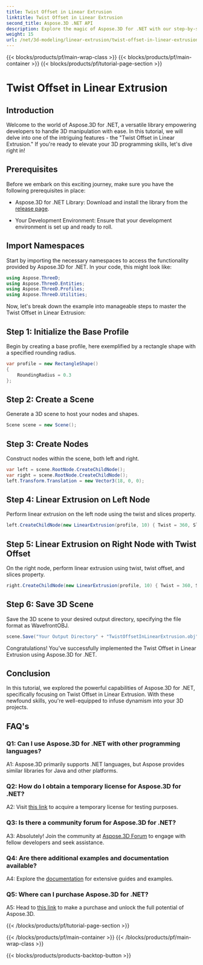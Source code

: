 ```yaml
---
title: Twist Offset in Linear Extrusion
linktitle: Twist Offset in Linear Extrusion
second_title: Aspose.3D .NET API
description: Explore the magic of Aspose.3D for .NET with our step-by-step guide on Twist Offset in Linear Extrusion. Elevate your 3D projects effortlessly.
weight: 15
url: /net/3d-modeling/linear-extrusion/twist-offset-in-linear-extrusion/
---
```


{{< blocks/products/pf/main-wrap-class >}}
{{< blocks/products/pf/main-container >}}
{{< blocks/products/pf/tutorial-page-section >}}

# Twist Offset in Linear Extrusion

## Introduction

Welcome to the world of Aspose.3D for .NET, a versatile library empowering developers to handle 3D manipulation with ease. In this tutorial, we will delve into one of the intriguing features - the "Twist Offset in Linear Extrusion." If you're ready to elevate your 3D programming skills, let's dive right in!

## Prerequisites

Before we embark on this exciting journey, make sure you have the following prerequisites in place:

- Aspose.3D for .NET Library: Download and install the library from the [release page](https://releases.aspose.com/3d/net/).

- Your Development Environment: Ensure that your development environment is set up and ready to roll.

## Import Namespaces

Start by importing the necessary namespaces to access the functionality provided by Aspose.3D for .NET. In your code, this might look like:

```csharp
using Aspose.ThreeD;
using Aspose.ThreeD.Entities;
using Aspose.ThreeD.Profiles;
using Aspose.ThreeD.Utilities;
```

Now, let's break down the example into manageable steps to master the Twist Offset in Linear Extrusion:

## Step 1: Initialize the Base Profile

Begin by creating a base profile, here exemplified by a rectangle shape with a specified rounding radius.

```csharp
var profile = new RectangleShape()
{
    RoundingRadius = 0.3
};
```

## Step 2: Create a Scene

Generate a 3D scene to host your nodes and shapes.

```csharp
Scene scene = new Scene();
```

## Step 3: Create Nodes

Construct nodes within the scene, both left and right.

```csharp
var left = scene.RootNode.CreateChildNode();
var right = scene.RootNode.CreateChildNode();
left.Transform.Translation = new Vector3(18, 0, 0);
```

## Step 4: Linear Extrusion on Left Node

Perform linear extrusion on the left node using the twist and slices property.

```csharp
left.CreateChildNode(new LinearExtrusion(profile, 10) { Twist = 360, Slices = 100 });
```

## Step 5: Linear Extrusion on Right Node with Twist Offset

On the right node, perform linear extrusion using twist, twist offset, and slices property.

```csharp
right.CreateChildNode(new LinearExtrusion(profile, 10) { Twist = 360, Slices = 100, TwistOffset = new Vector3(3, 0, 0) });
```

## Step 6: Save 3D Scene

Save the 3D scene to your desired output directory, specifying the file format as WavefrontOBJ.

```csharp
scene.Save("Your Output Directory" + "TwistOffsetInLinearExtrusion.obj", FileFormat.WavefrontOBJ);
```

Congratulations! You've successfully implemented the Twist Offset in Linear Extrusion using Aspose.3D for .NET.

## Conclusion

In this tutorial, we explored the powerful capabilities of Aspose.3D for .NET, specifically focusing on Twist Offset in Linear Extrusion. With these newfound skills, you're well-equipped to infuse dynamism into your 3D projects.

## FAQ's

### Q1: Can I use Aspose.3D for .NET with other programming languages?

A1: Aspose.3D primarily supports .NET languages, but Aspose provides similar libraries for Java and other platforms.

### Q2: How do I obtain a temporary license for Aspose.3D for .NET?

A2: Visit [this link](https://purchase.aspose.com/temporary-license/) to acquire a temporary license for testing purposes.

### Q3: Is there a community forum for Aspose.3D for .NET?

A3: Absolutely! Join the community at [Aspose.3D Forum](https://forum.aspose.com/c/3d/18) to engage with fellow developers and seek assistance.

### Q4: Are there additional examples and documentation available?

A4: Explore the [documentation](https://reference.aspose.com/3d/net/) for extensive guides and examples.

### Q5: Where can I purchase Aspose.3D for .NET?

A5: Head to [this link](https://purchase.aspose.com/buy) to make a purchase and unlock the full potential of Aspose.3D.

{{< /blocks/products/pf/tutorial-page-section >}}

{{< /blocks/products/pf/main-container >}}
{{< /blocks/products/pf/main-wrap-class >}}

{{< blocks/products/products-backtop-button >}}
